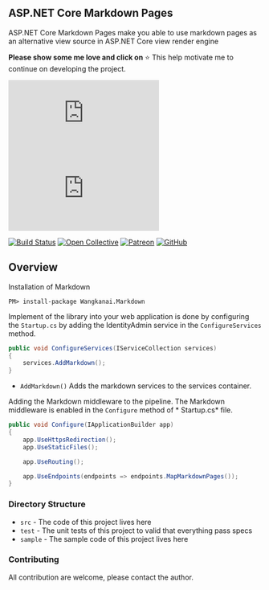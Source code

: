 ## ASP.NET Core Markdown Pages

ASP.NET Core Markdown Pages make you able to use markdown pages as an alternative view source in ASP.NET Core view
render engine

**Please show some me love and click on** :star: This help motivate me to continue on developing the project.

[![NuGet Badge](https://buildstats.info/nuget/wangkanai.markdown)](https://www.nuget.org/packages/wangkanai.markdown)
[![NuGet Badge](https://buildstats.info/nuget/wangkanai.markdown?includePreReleases=true)](https://www.nuget.org/packages/wangkanai.markdown)

[![Build Status](https://dev.azure.com/wangkanai/GitHub/_apis/build/status/wangkanai?branchName=main)](https://dev.azure.com/wangkanai/GitHub/_build/latest?definitionId=20&branchName=main)
[![Open Collective](https://img.shields.io/badge/open%20collective-support%20me-3385FF.svg)](https://opencollective.com/wangkanai)
[![Patreon](https://img.shields.io/badge/patreon-support%20me-d9643a.svg)](https://www.patreon.com/wangkanai)
[![GitHub](https://img.shields.io/github/license/wangkanai/wangkanai)](https://github.com/wangkanai/wangkanai/blob/main/LICENSE)

## Overview

Installation of Markdown

```shell
PM> install-package Wangkanai.Markdown
```

Implement of the library into your web application is done by configuring the `Startup.cs` by adding the IdentityAdmin
service in the `ConfigureServices` method.

```csharp
public void ConfigureServices(IServiceCollection services)
{
    services.AddMarkdown();    
}
```

* `AddMarkdown()` Adds the markdown services to the services container.

Adding the Markdown middleware to the pipeline. The Markdown middleware is enabled in the `Configure` method of *
Startup.cs* file.

```csharp
public void Configure(IApplicationBuilder app)
{
    app.UseHttpsRedirection();
    app.UseStaticFiles();

    app.UseRouting();

    app.UseEndpoints(endpoints => endpoints.MapMarkdownPages());
}
```

### Directory Structure

* `src` - The code of this project lives here
* `test` - The unit tests of this project to valid that everything pass specs
* `sample` - The sample code of this project lives here

### Contributing

All contribution are welcome, please contact the author.
